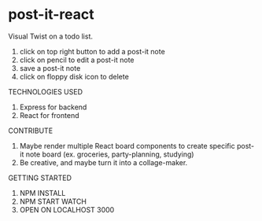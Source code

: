 # post-it-react

Visual Twist on a todo list.
1. click on top right button to add a post-it note
2. click on pencil to edit a post-it note
3. save a post-it note
4. click on floppy disk icon to delete

TECHNOLOGIES USED
1. Express for backend
2. React for frontend


CONTRIBUTE
1. Maybe render multiple React board components to create specific post-it note board (ex. groceries, party-planning, studying)
2. Be creative, and maybe turn it into a collage-maker.




GETTING STARTED
  1. NPM INSTALL
  2. NPM START WATCH
  3. OPEN ON LOCALHOST 3000

